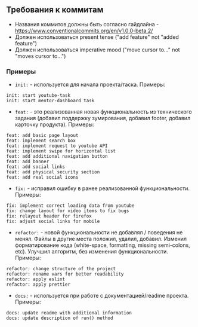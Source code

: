 ## Требования к коммитам
- Названия коммитов должны быть согласно гайдлайна - https://www.conventionalcommits.org/en/v1.0.0-beta.2/ 
- Должен использоваться present tense ("add feature" not "added feature")
- Должен использоваться imperative mood ("move cursor to..." not "moves cursor to...")

### Примеры 
- `init:` - используется для начала проекта/таска. Примеры:
```
init: start youtube-task
init: start mentor-dashboard task
```
- `feat:` - это реализованная новая функциональность из технического задания (добавил поддержку зумирования, добавил footer, добавил карточку продукта). Примеры:
```
feat: add basic page layout
feat: implement search box 
feat: implement request to youtube API
feat: implement swipe for horizontal list
feat: add additional navigation button
feat: add banner
feat: add social links
feat: add physical security section
feat: add real social icons
```
- `fix:` - исправил ошибку в ранее реализованной функциональности. Примеры:
```
fix: implement correct loading data from youtube
fix: change layout for video items to fix bugs
fix: relayout header for firefox
fix: adjust social links for mobile
```
- `refactor:` - новой функциональности не добавлял / поведения не менял. Файлы в другие места положил, удалил, добавил. Изменил форматирование кода (white-space, formatting, missing semi-colons, etc). Улучшил алгоритм, без изменения функциональности. Примеры:
```
refactor: change structure of the project
refactor: rename vars for better readability
refactor: apply eslint
refactor: apply prettier
```
- `docs:` - используется при работе с документацией/readme проекта. Примеры:
```
docs: update readme with additional information
docs: update description of run() method
``` 